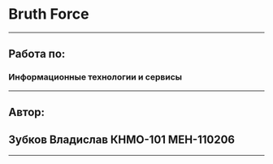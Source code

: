 # Bruth Force
-----
## Работа по: 	
### Информационные технологии и сервисы
-----
## Автор:
## Зубков Владислав КНМО-101 МЕН-110206
-----